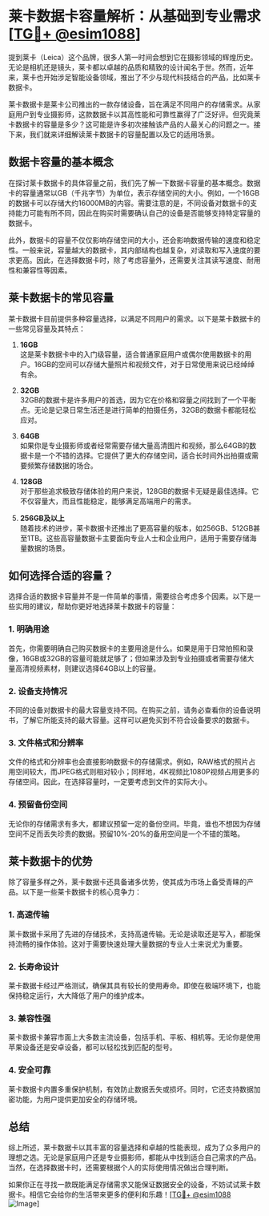 # 莱卡数据卡容量解析：从基础到专业需求 [[TG💪+ @esim1088](https://t.me/s/esim1088)]

提到莱卡（Leica）这个品牌，很多人第一时间会想到它在摄影领域的辉煌历史。无论是相机还是镜头，莱卡都以卓越的品质和精致的设计闻名于世。然而，近年来，莱卡也开始涉足智能设备领域，推出了不少与现代科技结合的产品，比如莱卡数据卡。

莱卡数据卡是莱卡公司推出的一款存储设备，旨在满足不同用户的存储需求。从家庭用户到专业摄影师，这款数据卡以其高性能和可靠性赢得了广泛好评。但究竟莱卡数据卡的容量是多少？这可能是许多初次接触该产品的人最关心的问题之一。接下来，我们就来详细解读莱卡数据卡的容量配置以及它的适用场景。

## 数据卡容量的基本概念

在探讨莱卡数据卡的具体容量之前，我们先了解一下数据卡容量的基本概念。数据卡的容量通常以GB（千兆字节）为单位，表示存储空间的大小。例如，一个16GB的数据卡可以存储大约16000MB的内容。需要注意的是，不同设备对数据卡的支持能力可能有所不同，因此在购买时需要确认自己的设备是否能够支持特定容量的数据卡。

此外，数据卡的容量不仅仅影响存储空间的大小，还会影响数据传输的速度和稳定性。一般来说，容量越大的数据卡，其内部结构也越复杂，对读取和写入速度的要求更高。因此，在选择数据卡时，除了考虑容量外，还需要关注其读写速度、耐用性和兼容性等因素。

## 莱卡数据卡的常见容量

莱卡数据卡目前提供多种容量选择，以满足不同用户的需求。以下是莱卡数据卡的一些常见容量及其特点：

1. **16GB**  
   这是莱卡数据卡中的入门级容量，适合普通家庭用户或偶尔使用数据卡的用户。16GB的空间可以存储大量照片和视频文件，对于日常使用来说已经绰绰有余。

2. **32GB**  
   32GB的数据卡是许多用户的首选，因为它在价格和容量之间找到了一个平衡点。无论是记录日常生活还是进行简单的拍摄任务，32GB的数据卡都能轻松应对。

3. **64GB**  
   如果你是专业摄影师或者经常需要存储大量高清图片和视频，那么64GB的数据卡是一个不错的选择。它提供了更大的存储空间，适合长时间外出拍摄或需要频繁存储数据的场合。

4. **128GB**  
   对于那些追求极致存储体验的用户来说，128GB的数据卡无疑是最佳选择。它不仅容量大，而且性能稳定，能够满足高端用户的需求。

5. **256GB及以上**  
   随着技术的进步，莱卡数据卡还推出了更高容量的版本，如256GB、512GB甚至1TB。这些高容量数据卡主要面向专业人士和企业用户，适用于需要存储海量数据的场景。

## 如何选择合适的容量？

选择合适的数据卡容量并不是一件简单的事情，需要综合考虑多个因素。以下是一些实用的建议，帮助你更好地选择莱卡数据卡的容量：

### 1. 明确用途  
首先，你需要明确自己购买数据卡的主要用途是什么。如果是用于日常拍照和录像，16GB或32GB的容量可能就足够了；但如果涉及到专业拍摄或者需要存储大量高清视频素材，则建议选择64GB以上的容量。

### 2. 设备支持情况  
不同的设备对数据卡的最大容量支持不同。在购买之前，请务必查看你的设备说明书，了解它所能支持的最大容量。这样可以避免买到不符合设备要求的数据卡。

### 3. 文件格式和分辨率  
文件的格式和分辨率也会直接影响数据卡的存储需求。例如，RAW格式的照片占用空间较大，而JPEG格式则相对较小；同样地，4K视频比1080P视频占用更多的存储空间。因此，在选择容量时，一定要考虑到文件的实际大小。

### 4. 预留备份空间  
无论你的存储需求有多大，都建议预留一定的备份空间。毕竟，谁也不想因为存储空间不足而丢失珍贵的数据。预留10%-20%的备用空间是一个不错的策略。

## 莱卡数据卡的优势

除了容量多样之外，莱卡数据卡还具备诸多优势，使其成为市场上备受青睐的产品。以下是一些莱卡数据卡的核心竞争力：

### 1. 高速传输  
莱卡数据卡采用了先进的存储技术，支持高速传输。无论是读取还是写入，都能保持流畅的操作体验。这对于需要快速处理大量数据的专业人士来说尤为重要。

### 2. 长寿命设计  
莱卡数据卡经过严格测试，确保其具有较长的使用寿命。即使在极端环境下，也能保持稳定运行，大大降低了用户的维护成本。

### 3. 兼容性强  
莱卡数据卡兼容市面上大多数主流设备，包括手机、平板、相机等。无论你是使用苹果设备还是安卓设备，都可以轻松找到匹配的型号。

### 4. 安全可靠  
莱卡数据卡内置多重保护机制，有效防止数据丢失或损坏。同时，它还支持数据加密功能，为用户提供更加安全的存储环境。

## 总结

综上所述，莱卡数据卡以其丰富的容量选择和卓越的性能表现，成为了众多用户的理想之选。无论是家庭用户还是专业摄影师，都能从中找到适合自己需求的产品。当然，在选择数据卡时，还需要根据个人的实际使用情况做出合理判断。

如果你正在寻找一款既能满足存储需求又能保证数据安全的设备，不妨试试莱卡数据卡。相信它会给你的生活带来更多的便利和乐趣！[[TG💪+ @esim1088](https://t.me/s/esim1088) ![Image](https://i.postimg.cc/4NQfJmqS/Snipaste-2025-05-13-00-14-12.png)]